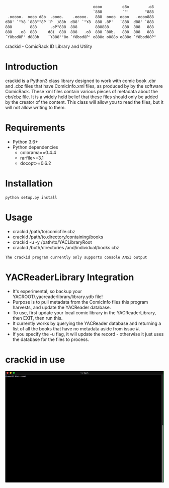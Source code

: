 ```
                                       oooo         o8o        .o8
                                       `888         `"'       "888
 .ooooo.  oooo d8b  .oooo.    .ooooo.   888  oooo  oooo   .oooo888
d88' `"Y8 `888""8P `P  )88b  d88' `"Y8  888 .8P'   `888  d88' `888
888        888      .oP"888  888        888888.     888  888   888
888   .o8  888     d8(  888  888   .o8  888 `88b.   888  888   888
`Y8bod8P' d888b    `Y888""8o `Y8bod8P' o888o o888o o888o `Y8bod88P"

```
crackid - ComicRack ID Library and Utility

# Introduction #

crackid is a Python3 class library designed to work with comic book .cbr and .cbz files that have ComicInfo.xml files, as produced by by the software ComicRack.  These xml files contain various pieces of metadata about the cbr/cbz file.  It is a widely held belief that these files should only be added by the creator of the content.  This class will allow you to read the files, but it will not allow writing to them.

# Requirements #

* Python 3.6+
* Python dependencies
  * colorama==0.4.4
  * rarfile>=3.1
  * docopt>=0.6.2

# Installation #
```
python setup.py install
```

# Usage #
* crackid /path/to/comicfile.cbz
* crackid /path/to.directory/containing/books
* crackid -u -y /path/to/YACLibraryRoot
* crackid /both/directories /and/individual/books.cbz

```
The crackid program currently only supports console ANSI output
```

# YACReaderLibrary Integration
* It's experimental, so backup your YACROOT/.yacreaderlibrary/library.ydb
  file!
* Purpose is to pull metadata from the ComicInfo files this program
  harvests, and update the YACReader database.
* To use, first update your local comic library in the YACReaderLibrary,
  then EXIT, then run this.
* It currently works by querying the YACReader database and returning a list
  of all the books that have no metadata aside from issue #.
* If you specify the -u flag, it will update the record - otherwise it just
  uses the database for the files to process.

# crackid in use #
![In Action](https://github.com/btxgit/crackid/blob/master/crackid3.gif?raw=true)
